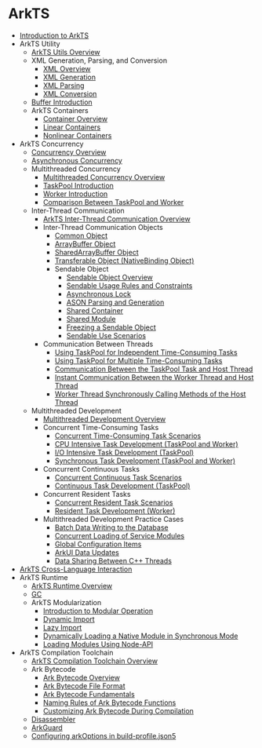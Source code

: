 # ArkTS

- [Introduction to ArkTS](arkts-overview.md)
- ArkTS Utility
    - [ArkTS Utils Overview](arkts-utils-overview.md)
    - XML Generation, Parsing, and Conversion
        - [XML Overview](xml-overview.md)
        - [XML Generation](xml-generation.md)
        - [XML Parsing](xml-parsing.md)
        - [XML Conversion](xml-conversion.md)
    - [Buffer Introduction](buffer.md)
    - ArkTS Containers
        - [Container Overview](container-overview.md)
        - [Linear Containers](linear-container.md)
        - [Nonlinear Containers](nonlinear-container.md)
- ArkTS Concurrency
    - [Concurrency Overview](concurrency-overview.md)
    - [Asynchronous Concurrency](async-concurrency-overview.md)
    - Multithreaded Concurrency
        - [Multithreaded Concurrency Overview](multi-thread-concurrency-overview.md)
        - [TaskPool Introduction](taskpool-introduction.md)
        - [Worker Introduction](worker-introduction.md)
        - [Comparison Between TaskPool and Worker](taskpool-vs-worker.md)
    - Inter-Thread Communication
        - [ArkTS Inter-Thread Communication Overview](interthread-communication-overview.md)
        - Inter-Thread Communication Objects
            - [Common Object](normal-object.md)
            - [ArrayBuffer Object](arraybuffer-object.md)
            - [SharedArrayBuffer Object](shared-arraybuffer-object.md)
            - [Transferable Object (NativeBinding Object)](transferabled-object.md)
            - Sendable Object
                - [Sendable Object Overview](arkts-sendable.md)
                - [Sendable Usage Rules and Constraints](sendable-constraints.md)
                - [Asynchronous Lock](arkts-async-lock-introduction.md)
                - [ASON Parsing and Generation](ason-parsing-generation.md)
                - [Shared Container](arkts-collections-introduction.md)
                - [Shared Module](arkts-sendable-module.md)
                - [Freezing a Sendable Object](sendable-freeze.md)
                - [Sendable Use Scenarios](sendable-guide.md)
        - Communication Between Threads
            - [Using TaskPool for Independent Time-Consuming Tasks](independent-time-consuming-task.md)
            - [Using TaskPool for Multiple Time-Consuming Tasks](multi-time-consuming-tasks.md)
            - [Communication Between the TaskPool Task and Host Thread](taskpool-communicates-with-mainthread.md)
            - [Instant Communication Between the Worker Thread and Host Thread](worker-communicates-with-mainthread.md)
            - [Worker Thread Synchronously Calling Methods of the Host Thread](worker-invoke-mainthread-interface.md)
    - Multithreaded Development
        - [Multithreaded Development Overview](multithread-develop-overview.md)
        - Concurrent Time-Consuming Tasks
            - [Concurrent Time-Consuming Task Scenarios](time-consuming-task-overview.md)
            - [CPU Intensive Task Development (TaskPool and Worker)](cpu-intensive-task-development.md)
            - [I/O Intensive Task Development (TaskPool)](io-intensive-task-development.md)
            - [Synchronous Task Development (TaskPool and Worker)](sync-task-development.md)
        - Concurrent Continuous Tasks
            - [Concurrent Continuous Task Scenarios](long-time-task-overview.md)
            - [Continuous Task Development (TaskPool)](long-time-task-guide.md)
        - Concurrent Resident Tasks
            - [Concurrent Resident Task Scenarios](resident-task-overview.md)
            - [Resident Task Development (Worker)](resident-task-guide.md)
        - Multithreaded Development Practice Cases
            - [Batch Data Writing to the Database](batch-database-operations-guide.md)
            - [Concurrent Loading of Service Modules](concurrent-loading-modules-guide.md)
            - [Global Configuration Items](global-configuration-guide.md)
            - [ArkUI Data Updates](makeobserved-sendable.md)
            - [Data Sharing Between C++ Threads](native-interthread-shared.md)
- [ArkTS Cross-Language Interaction](arkts-cross-language-interaction.md)
- ArkTS Runtime
    - [ArkTS Runtime Overview](arkts-runtime-overview.md)
    - [GC](gc-introduction.md)
    - ArkTS Modularization
        - [Introduction to Modular Operation](module-principle.md)
        - [Dynamic Import](arkts-dynamic-import.md)
        - [Lazy Import](arkts-lazy-import.md)
        - [Dynamically Loading a Native Module in Synchronous Mode](js-apis-load-native-module.md)
        - [Loading Modules Using Node-API](load-module-base-nodeapi.md)
- ArkTS Compilation Toolchain
    - [ArkTS Compilation Toolchain Overview](compilation-tool-chain-overview.md)
    - Ark Bytecode
        - [Ark Bytecode Overview](arkts-bytecode-overview.md)
        - [Ark Bytecode File Format](arkts-bytecode-file-format.md)
        - [Ark Bytecode Fundamentals](arkts-bytecode-fundamentals.md)
        - [Naming Rules of Ark Bytecode Functions](arkts-bytecode-function-name.md)
        - [Customizing Ark Bytecode During Compilation](customize-bytecode-during-compilation.md)
    - [Disassembler](tool-disassembler.md)
    - [ArkGuard](source-obfuscation.md)
    - [Configuring arkOptions in build-profile.json5](arkoptions-guide.md)
